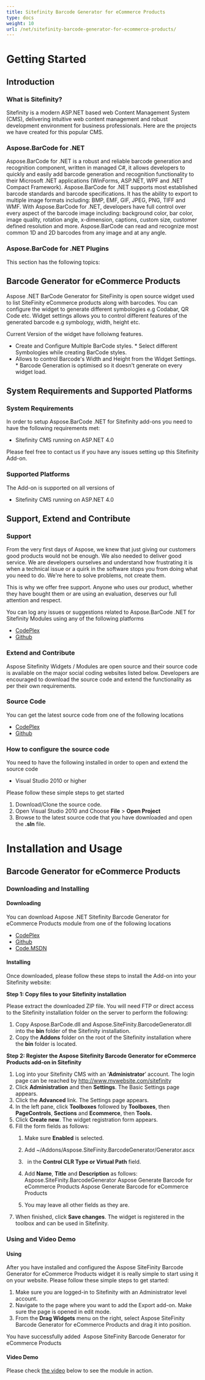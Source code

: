 ```yaml
---
title: Sitefinity Barcode Generator for eCommerce Products
type: docs
weight: 10
url: /net/sitefinity-barcode-generator-for-ecommerce-products/
---
```



# **Getting Started**
## **Introduction**
### **What is Sitefinity?**
Sitefinity is a modern ASP.NET based web Content Management System (CMS), delivering intuitive web content management and robust development environment for business professionals. Here are the projects we have created for this popular CMS.
### **Aspose.BarCode for .NET**
Aspose.BarCode for .NET is a robust and reliable barcode generation and recognition component, written in managed C#, it allows developers to quickly and easily add barcode generation and recognition functionality to their Microsoft .NET applications (WinForms, ASP.NET, WPF and .NET Compact Framework).
Aspose.BarCode for .NET supports most established barcode standards and barcode specifications. It has the ability to export to multiple image formats including: BMP, EMF, GIF, JPEG, PNG, TIFF and WMF.
With Aspose.BarCode for .NET, developers have full control over every aspect of the barcode image including: background color, bar color, image quality, rotation angle, x-dimension, captions, custom size, customer defined resolution and more. Aspose.BarCode can read and recognize most common 1D and 2D barcodes from any image and at any angle.
### **Aspose.BarCode for .NET Plugins**
This section has the following topics:
## **Barcode Generator for eCommerce Products**
Aspose .NET BarCode Generator for SiteFinity is open source widget used to list SiteFinity eCommerce products along with barcodes. You can configure the widget to generate different symbologies e.g Codabar, QR Code etc. Widget settings allows you to control different features of the generated barcode e.g symbology, width, height etc.

Current Version of the widget have folloiwng features.

- Create and Configure Multiple BarCode styles.
      * Select different Symbologies while creating BarCode styles.
- Allows to control Barcode's Width and Height from the Widget Settings.
      * Barcode Generation is optimised so it doesn't generate on every widget load.
## **System Requirements and Supported Platforms**
### **System Requirements**
In order to setup Aspose.BarCode .NET for Sitefinity add-ons you need to have the following requirements met:

- Sitefinity CMS running on ASP.NET 4.0

Please feel free to contact us if you have any issues setting up this Sitefinity Add-on.
### **Supported Platforms**
The Add-on is supported on all versions of

- Sitefinity CMS running on ASP.NET 4.0
## **Support, Extend and Contribute**
### **Support**
From the very first days of Aspose, we knew that just giving our customers good products would not be enough. We also needed to deliver good service. We are developers ourselves and understand how frustrating it is when a technical issue or a quirk in the software stops you from doing what you need to do. We're here to solve problems, not create them.

This is why we offer free support. Anyone who uses our product, whether they have bought them or are using an evaluation, deserves our full attention and respect.

You can log any issues or suggestions related to Aspose.BarCode .NET for Sitefinity Modules using any of the following platforms

- [CodePlex ](https://asposebarcodesitefinity.codeplex.com/workitem/list/basic)
- [Github ](https://github.com/aspose-barcode/Aspose.BarCode-for-.NET/issues)
### **Extend and Contribute**
Aspose Sitefinity Widgets / Modules are open source and their source code is available on the major social coding websites listed below. Developers are encouraged to download the source code and extend the functionality as per their own requirements.
### **Source Code**
You can get the latest source code from one of the following locations

- [CodePlex ](https://asposebarcodesitefinity.codeplex.com/SourceControl/latest)
- [Github ](https://github.com/aspose-barcode/Aspose.BarCode-for-.NET/tree/master/Plugins/SiteFinity)
### **How to configure the source code**
You need to have the following installed in order to open and extend the source code

- Visual Studio 2010 or higher

Please follow these simple steps to get started

1. Download/Clone the source code.
1. Open Visual Studio 2010 and Choose **File** > **Open Project**
1. Browse to the latest source code that you have downloaded and open the **.sln** file.
# **Installation and Usage**
## **Barcode Generator for eCommerce Products**
### **Downloading and Installing**
#### **Downloading**
You can download Aspose .NET Sitefinity Barcode Generator for eCommerce Products module from one of the following locations

- [CodePlex ](https://asposebarcodesitefinity.codeplex.com/releases/view/619020)
- [Github ](https://github.com/aspose-barcode/Aspose.BarCode-for-.NET/releases/tag/Aspose.SiteFinity.BarcodeGenerator_v1.0)
- [Code.MSDN ](https://code.msdn.microsoft.com/Aspose-NET-SiteFinity-9d3cdc82)
#### **Installing**
Once downloaded, please follow these steps to install the Add-on into your Sitefinity website:

**Step 1: Copy files to your Sitefinity installation**

Please extract the downloaded ZIP file. You will need FTP or direct access to the Sitefinity installation folder on the server to perform the following:

1. Copy Aspose.BarCode.dll and Aspose.SiteFinity.BarcodeGenerator.dll into the **bin** folder of the Sitefinity installation.
1. Copy the **Addons** folder on the root of the Sitefinity installation where the **bin** folder is located.

**Step 2: Register the Aspose Sitefinity Barcode Generator for eCommerce Products add-on in Sitefinity**

1. Log into your Sitefinity CMS with an ‘**Administrator**’ account. The login page can be reached by <http://www.mywebsite.com/sitefinity>
1. Click **Administration** and then **Settings**.
   The Basic Settings page appears.
1. Click the **Advanced** link.
   The Settings page appears.
1. In the left pane, click **Toolboxes** followed by **Toolboxes**, then **PageControls**, **Sections** and **Ecommerce**, then **Tools.**
1. Click **Create new**.
   The widget registration form appears.
1. Fill the form fields as follows:
   1. Make sure **Enabled** is selected.
   1. Add ~/Addons/Aspose.SiteFinity.BarcodeGenerator/Generator.ascx

   1. ` `in the **Control CLR Type or Virtual Path** field.
   1. Add **Name**, **Title** and **Description** as follows:
      Aspose.SiteFinity.BarcodeGenerator
      Aspose Generate Barcode for eCommerce Products
      Aspose Generate Barcode for eCommerce Products
   1. You may leave all other fields as they are.
1. When finished, click **Save changes**.
   The widget is registered in the toolbox and can be used in Sitefinity.
### **Using and Video Demo**
#### **Using**
After you have installed and configured the Aspose SiteFinity Barcode Generator for eCommerce Products widget it is really simple to start using it on your website. Please follow these simple steps to get started:

1. Make sure you are logged-in to Sitefinity with an Administrator level account.
1. Navigate to the page where you want to add the Export add-on. Make sure the page is opened in edit mode.
1. From the **Drag Widgets** menu on the right, select Aspose SiteFinity Barcode Generator for eCommerce Products and drag it into position.


You have successfully added  Aspose SiteFinity Barcode Generator for eCommerce Products
#### **Video Demo**
Please check [the video](https://www.youtube.com/watch?v=INLp7Qz202Y) below to see the module in action.
